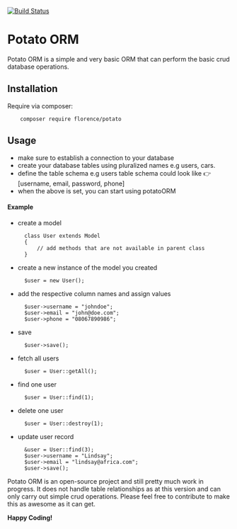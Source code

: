 [![Build Status](https://travis-ci.org/fokosun/Checkpoint2.svg?branch=master)](https://travis-ci.org/andela-fokosun/Checkpoint2) 
<!--[![Coverage Status](https://coveralls.io/repos/github/andela-fokosun/Checkpoint2/badge.svg)](https://coveralls.io/github/andela-fokosun/Checkpoint2)-->
# Potato ORM
Potato ORM is a simple and very basic ORM that can perform the basic crud database operations.

## Installation

Require via composer:

```
    composer require florence/potato
```

## Usage

- make sure to establish a connection to your database
- create your database tables using pluralized names e.g users, cars.
- define the table schema e.g users table schema could look like 
:point_right: [username, email, password, phone]
- when the above is set, you can start using potatoORM

#### Example
- create a model

        class User extends Model
        {
            // add methods that are not available in parent class
        }
        
- create a new instance of the model you created

        $user = new User();
        
- add the respective column names and assign values

        $user->username = "johndoe";
        $user->email = "john@doe.com";
        $user->phone = "08067890986";
        
- save

        $user->save();

- fetch all users

        $user = User::getAll();

- find one user

        $user = User::find(1);

- delete one user

        $user = User::destroy(1);

- update user record

        &user = User::find(3);
        $user->username = "Lindsay";
        $user->email = "lindsay@africa.com";
        $user->save();     
        

Potato ORM is an open-source project and still pretty much work in 
progress. It does not handle table relationships as at this version 
and can only carry out simple crud operations. Please feel free to 
contribute to make this as awesome as it can get.

**Happy Coding!**
